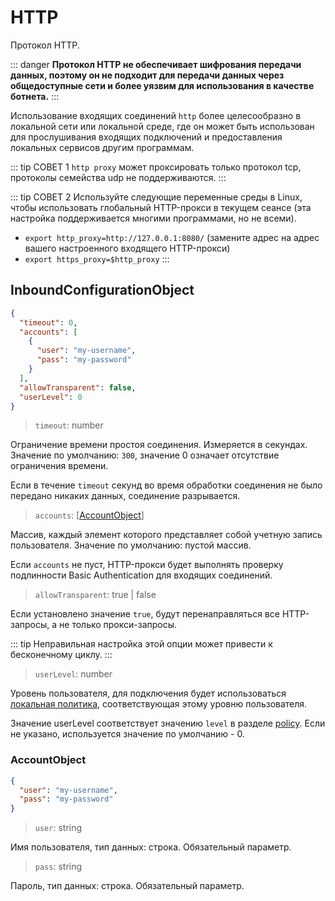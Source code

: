 # HTTP

Протокол HTTP.

::: danger
**Протокол HTTP не обеспечивает шифрования передачи данных, поэтому он не подходит для передачи данных через общедоступные сети и более уязвим для использования в качестве ботнета.**
:::

Использование входящих соединений `http` более целесообразно в локальной сети или локальной среде, где он может быть использован для прослушивания входящих подключений и предоставления локальных сервисов другим программам. 

::: tip СОВЕТ 1
`http proxy` может проксировать только протокол tcp, протоколы семейства udp не поддерживаются.
:::

::: tip СОВЕТ 2
Используйте следующие переменные среды в Linux, чтобы использовать глобальный HTTP-прокси в текущем сеансе (эта настройка поддерживается многими программами, но не всеми).

- `export http_proxy=http://127.0.0.1:8080/` (замените адрес на адрес вашего настроенного входящего HTTP-прокси)
- `export https_proxy=$http_proxy`
  :::

## InboundConfigurationObject

```json
{
  "timeout": 0,
  "accounts": [
    {
      "user": "my-username",
      "pass": "my-password"
    }
  ],
  "allowTransparent": false,
  "userLevel": 0
}
```

> `timeout`: number

Ограничение времени простоя соединения. Измеряется в секундах. Значение по умолчанию: `300`, значение 0 означает отсутствие ограничения времени.

Если в течение `timeout` секунд во время обработки соединения не было передано никаких данных, соединение разрывается.

> `accounts`: \[[AccountObject](#accountobject)\]

Массив, каждый элемент которого представляет собой учетную запись пользователя. Значение по умолчанию: пустой массив.

Если `accounts` не пуст, HTTP-прокси будет выполнять проверку подлинности Basic Authentication для входящих соединений.

> `allowTransparent`: true | false

Если установлено значение `true`, будут перенаправляться все HTTP-запросы, а не только прокси-запросы.

::: tip
Неправильная настройка этой опции может привести к бесконечному циклу.
:::

> `userLevel`: number

Уровень пользователя, для подключения будет использоваться [локальная политика](../policy.md#levelpolicyobject), соответствующая этому уровню пользователя.

Значение userLevel соответствует значению `level` в разделе [policy](../policy.md#policyobject). Если не указано, используется значение по умолчанию - 0.

### AccountObject

```json
{
  "user": "my-username",
  "pass": "my-password"
}
```

> `user`: string

Имя пользователя, тип данных: строка. Обязательный параметр.

> `pass`: string

Пароль, тип данных: строка. Обязательный параметр.



